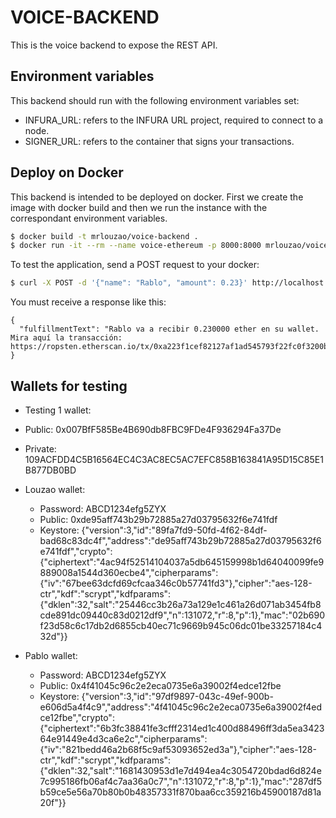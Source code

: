 # VOICE-BACKEND

This is the voice backend to expose the REST API.


## Environment variables

This backend should run with the following environment variables set:

* INFURA_URL: refers to the INFURA URL project, required to connect to a node.
* SIGNER_URL: refers to the container that signs your transactions.

## Deploy on Docker

This backend is intended to be deployed on docker. First we create the image with docker build and then we run the instance with the correspondant environment variables.

```bash
$ docker build -t mrlouzao/voice-backend . 
$ docker run -it --rm --name voice-ethereum -p 8000:8000 mrlouzao/voice-backend
```

To test the application, send a POST request to your docker:
```bash
$ curl -X POST -d '{"name": "Rablo", "amount": 0.23}' http://localhost:8000/voice-payment
```

You must receive a response like this:
```
{
  "fulfillmentText": "Rablo va a recibir 0.230000 ether en su wallet. Mira aquí la transacción: https://ropsten.etherscan.io/tx/0xa223f1cef82127af1ad545793f22fc0f3200be78de84dd82428898ea3adab602"
}
```


## Wallets for testing

- Testing 1 wallet:
 - Public: 0x007BfF585Be4B690db8FBC9FDe4F936294Fa37De
 - Private: 109ACFDD4C5B16564EC4C3AC8EC5AC7EFC858B163841A95D15C85E1B877DB0BD

- Louzao wallet:
  - Password: ABCD1234efg5ZYX
  - Public: 0xde95aff743b29b72885a27d03795632f6e741fdf
  - Keystore: {"version":3,"id":"89fa7fd9-50fd-4f62-84df-bad68c83dc4f","address":"de95aff743b29b72885a27d03795632f6e741fdf","crypto":{"ciphertext":"4ac94f52514104037a5db645159998b1d64040099fe9889008a1544d360ecbe4","cipherparams":{"iv":"67bee63dcfd69cfcaa346c0b57741fd3"},"cipher":"aes-128-ctr","kdf":"scrypt","kdfparams":{"dklen":32,"salt":"25446cc3b26a73a129e1c461a26d071ab3454fb8cde891dc09440c83d0212df9","n":131072,"r":8,"p":1},"mac":"02b690f23d58c6c17db2d6855cb40ec71c9669b945c06dc01be33257184c432d"}}


- Pablo wallet:
  - Password: ABCD1234efg5ZYX
  - Public: 0x4f41045c96c2e2eca0735e6a39002f4edce12fbe
  - Keystore: {"version":3,"id":"97df9897-043c-49ef-900b-e606d5a4f4c9","address":"4f41045c96c2e2eca0735e6a39002f4edce12fbe","crypto":{"ciphertext":"6b3fc38841fe3cfff2314ed1c400d88496ff3da5ea342364e91449e4d3ca6e2c","cipherparams":{"iv":"821bedd46a2b68f5c9af53093652ed3a"},"cipher":"aes-128-ctr","kdf":"scrypt","kdfparams":{"dklen":32,"salt":"1681430953d1e7d494ea4c3054720bdad6d824e7c995186fb06af4c7aa36a0c7","n":131072,"r":8,"p":1},"mac":"287df5b59ce5e56a70b80b0b48357331f870baa6cc359216b45900187d81a20f"}}